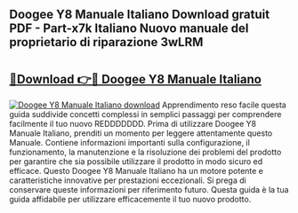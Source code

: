 ## Doogee Y8 Manuale Italiano Download gratuit PDF - Part-x7k Italiano Nuovo manuale del proprietario di riparazione 3wLRM

# <h2><a href="http://dfbtnfn.blite.top/?on=Doogee+Y8+Manuale+Italiano">🔗Download 👉🔴 Doogee Y8 Manuale Italiano</a></h2>

[![Doogee Y8 Manuale Italiano download](https://i.imgur.com/lujVjoI.png)](http://dfbtnfn.blite.top/?on=Doogee+Y8+Manuale+Italiano)
Apprendimento reso facile questa guida suddivide concetti complessi in semplici passaggi per comprendere facilmente il tuo nuovo REDDDDDDD. Prima di utilizzare Doogee Y8 Manuale Italiano, prenditi un momento per leggere attentamente questo Manuale. Contiene informazioni importanti sulla configurazione, il funzionamento, la manutenzione e la risoluzione dei problemi del prodotto per garantire che sia possibile utilizzare il prodotto in modo sicuro ed efficace. Questo Doogee Y8 Manuale Italiano ha un motore potente e caratteristiche innovative per prestazioni eccezionali. Si prega di conservare queste informazioni per riferimento futuro. Questa guida è la tua guida affidabile per utilizzare efficacemente il tuo nuovo prodotto.
